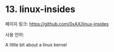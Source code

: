 # 13. linux-insides

페이지 링크: https://github.com/0xAX/linux-insides

사용 언어: 

A little bit about a linux kernel
